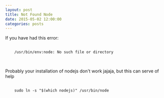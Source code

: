 ```yaml
---
layout: post
title: Not Found Node
date: 2015-05-02 12:00:00
categories: posts
---
```


If you have had this error:

<pre>
  <code class="ruby">
    /usr/bin/env:node: No such file or directory
  </code>
</pre>
<br />
Probably your installation of nodejs don't work jajaja, but this can serve of help

<pre>
  <code class="ruby">
    sudo ln -s "$(which nodejs)" /usr/bin/node
  </code>
</pre>
